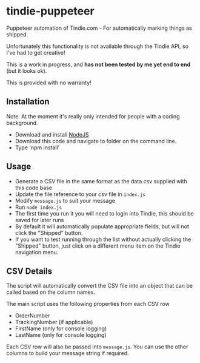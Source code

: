 # tindie-puppeteer

Puppeteer automation of Tindie.com - For automatically marking things as shipped.

Unfortunately this functionality is not available through the Tindie API, so I've had to get creative!

This is a work in progress, and **has not been tested by me yet end to end** (but it looks ok).

This is provided with no warranty!

## Installation

Note: At the moment it's really only intended for people with a coding background.

- Download and install [NodeJS](https://nodejs.org/en/download/)
- Download this code and navigate to folder on the command line.
- Type 'npm install'

## Usage

- Generate a CSV file in the same format as the data.csv supplied with this code base
- Update the file reference to your csv file in `index.js`
- Modify `message.js` to suit your message
- Run `node index.js`
- The first time you run it you will need to login into Tindie, this should be saved for later runs
- By default it will automatically populate appropriate fields, but will not click the "Shipped" button.
- If you want to test running through the list without actually clicking the "Shipped" button, just click on a different menu item on the Tindie navigation menu.

## CSV Details

The script will automatically convert the CSV file into an object that can be called based on the column names.

The main script uses the following properties from each CSV row

- OrderNumber
- TrackingNumber (if applicable)
- FirstName (only for console logging)
- LastName (only for console logging)

Each CSV row will also be passed into `message.js`. You can use the other columns to build your message string if required.
